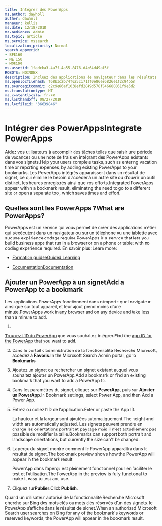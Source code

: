 ```yaml
---
title: Intégrer des PowerApps
ms.author: dawholl
author: dawholl
manager: kellis
ms.date: 12/18/2018
ms.audience: Admin
ms.topic: article
ms.service: mssearch
localization_priority: Normal
search.appverid:
- BFB160
- MET150
- MOE150
ms.assetid: 1fadcba3-4a7f-4a55-8476-d4e64d49a15f
ROBOTS: NOINDEX
description: Incluez des applications de navigateur dans les résultats de signet pour la fonctionnalité Recherche Microsoft
ms.openlocfilehash: f68b3c2b74f0a5c1712f0e86e86826e1f2c94b58
ms.sourcegitcommit: c2c9e66af1038efd2849d578f846680851f9e5d2
ms.translationtype: HT
ms.contentlocale: fr-FR
ms.lasthandoff: 08/27/2019
ms.locfileid: "36639846"
---
```

# <a name="integrate-powerapps"></a><span data-ttu-id="8a83e-103">Intégrer des PowerApps</span><span class="sxs-lookup"><span data-stu-id="8a83e-103">Integrate PowerApps</span></span>
   
<span data-ttu-id="8a83e-104">Aidez vos utilisateurs à accomplir des tâches telles que saisir une période de vacances ou une note de frais en intégrant des PowerApps existants dans vos signets.</span><span class="sxs-lookup"><span data-stu-id="8a83e-104">Help your users complete tasks, such as entering vacation time or reporting expenses, by adding existing PowerApps to your bookmarks.</span></span> <span data-ttu-id="8a83e-105">Les PowerApps intégrés apparaissent dans un résultat de signet, ce qui élimine le besoin d’accéder à un autre site ou d’ouvrir un outil distinct, les heures enregistrés ainsi que vos efforts.</span><span class="sxs-lookup"><span data-stu-id="8a83e-105">Integrated PowerApps appear within a bookmark result, eliminating the need to go to a different site or open a separate tool, which saves times and effort.</span></span>
  
## <a name="what-are-powerapps"></a><span data-ttu-id="8a83e-106">Quelles sont les PowerApps ?</span><span class="sxs-lookup"><span data-stu-id="8a83e-106">What are PowerApps?</span></span>

<span data-ttu-id="8a83e-107">PowerApps est un service qui vous permet de créer des applications métier qui s’exécutent dans un navigateur ou sur un téléphone ou une tablette avec aucune expérience codage requise.</span><span class="sxs-lookup"><span data-stu-id="8a83e-107">PowerApps is a service that lets you build business apps that run in a browser or on a phone or tablet with no coding experience required.</span></span> <span data-ttu-id="8a83e-108">En savoir plus :</span><span class="sxs-lookup"><span data-stu-id="8a83e-108">Learn more:</span></span>
  
- [<span data-ttu-id="8a83e-109">Formation guidée</span><span class="sxs-lookup"><span data-stu-id="8a83e-109">Guided Learning</span></span>](https://docs.microsoft.com/learn/browse/?products=powerapps)
    
- [<span data-ttu-id="8a83e-110">Documentation</span><span class="sxs-lookup"><span data-stu-id="8a83e-110">Documentation</span></span>](https://docs.microsoft.com/powerapps/)
    
## <a name="add-a-powerapp-to-a-bookmark"></a><span data-ttu-id="8a83e-111">Ajouter un PowerApp à un signet</span><span class="sxs-lookup"><span data-stu-id="8a83e-111">Add a PowerApp to a bookmark</span></span>

<span data-ttu-id="8a83e-112">Les applications PowerApps fonctionnent dans n’importe quel navigateur ainsi que sur tout appareil, et leur ajout prend moins d’une minute.</span><span class="sxs-lookup"><span data-stu-id="8a83e-112">PowerApps work in any browser and on any device and take less than a minute to add.</span></span>
  
1. <span data-ttu-id="8a83e-113">
  [Trouvez l’ID du PowerApp](https://docs.microsoft.com/fr-FR/powerapps/maker/canvas-apps/get-sessionid#get-an-app-id) que vous souhaitez intégrer.</span><span class="sxs-lookup"><span data-stu-id="8a83e-113">Find the [App ID for the PowerApp](https://docs.microsoft.com/en-us/powerapps/maker/canvas-apps/get-sessionid#get-an-app-id) that you want to add.</span></span> 
    
2. <span data-ttu-id="8a83e-114">Dans le portail d’administration de la fonctionnalité Recherche Microsoft, accédez à **Favoris**.</span><span class="sxs-lookup"><span data-stu-id="8a83e-114">In the Microsoft Search Admin portal, go to **Bookmarks**</span></span>
    
3. <span data-ttu-id="8a83e-115">Ajoutez un signet ou rechercher un signet existant auquel vous souhaitez ajouter un PowerApp.</span><span class="sxs-lookup"><span data-stu-id="8a83e-115">Add a bookmark or find an existing bookmark that you want to add a PowerApp to.</span></span>
    
4. <span data-ttu-id="8a83e-116">Dans les paramètres du signet, cliquez sur **PowerApp**, puis sur **Ajouter un PowerApp**.</span><span class="sxs-lookup"><span data-stu-id="8a83e-116">In Bookmark settings, select Power App, and then Add a Power App.</span></span>
    
5. <span data-ttu-id="8a83e-117">Entrez ou collez l’ID de l’application.</span><span class="sxs-lookup"><span data-stu-id="8a83e-117">Enter or paste the App ID.</span></span>
    
    <span data-ttu-id="8a83e-118">La hauteur et la largeur sont ajoutées automatiquement.</span><span class="sxs-lookup"><span data-stu-id="8a83e-118">The height and width are automatically adjusted.</span></span> <span data-ttu-id="8a83e-119">Les signets peuvent prendre en charge les orientations portrait et paysage mais il n’est actuellement pas possible de modifier la taille.</span><span class="sxs-lookup"><span data-stu-id="8a83e-119">Bookmarks can support both portrait and landscape orientations, but currently the size can't be changed.</span></span>
    
6. <span data-ttu-id="8a83e-120">L’aperçu du signet montre comment le PowerApp apparaîtra dans le résultat de signet.</span><span class="sxs-lookup"><span data-stu-id="8a83e-120">The bookmark preview shows how the PowerApp will appear in the bookmark result</span></span>
    
    <span data-ttu-id="8a83e-121">PowerApp dans l’aperçu est pleinement fonctionnel pour en faciliter le test et l’utilisation.</span><span class="sxs-lookup"><span data-stu-id="8a83e-121">The PowerApp in the preview is fully functional to make it easy to test and use.</span></span>
    
7. <span data-ttu-id="8a83e-122">Cliquez sur**Publier**.</span><span class="sxs-lookup"><span data-stu-id="8a83e-122">Click **Publish**.</span></span>
    
<span data-ttu-id="8a83e-123">Quand un utilisateur autorisé de la fonctionnalité Recherche Microsoft cherche sur Bing des mots clés ou mots clés réservés d’un des signets, le PowerApp s’affiche dans le résultat de signet.</span><span class="sxs-lookup"><span data-stu-id="8a83e-123">When an authorized Microsoft Search user searches on Bing for any of the bookmark's keywords or reserved keywords, the PowerApp will appear in the bookmark result.</span></span>
